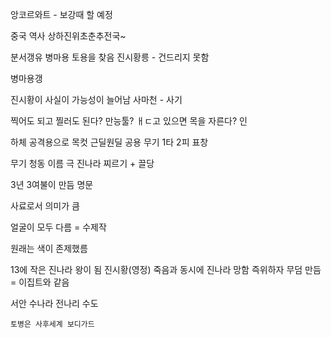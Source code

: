 앙코르와트 - 보강때 할 예정

중국 역사 상하진위초춘추전국~

분서갱유
병마용
토용을 찾음
진시황릉 - 건드리지 못함

병마용갱

진시황이 사실이 가능성이 늘어남
사마천 - 사기

찍어도 되고 찔러도 된다?
만능툴?
ㅐㄷ고 있으면 목을 자른다?
인

하체 공격용으로 
목컷
근딜원딜 공용 무기
1타 2피
표창

무기 청동 이름 극 진나라
찌르기 + 끌당

3년 3여불이 만듬
명문

사료로서 의미가 큼

얼굴이 모두 다름 = 수제작

원래는 색이 존제했름

13에 작은 진나라 왕이 됨 진시황(영정)
죽음과 동시에 진나라 망함
즉위하자 무덤 만듬 = 이집트와 같음

서안 수나라 전나리 수도

	토병은 사후세계 보디가드